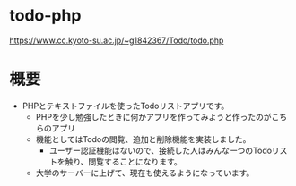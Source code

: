 # todo-php

https://www.cc.kyoto-su.ac.jp/~g1842367/Todo/todo.php

# 概要
 - PHPとテキストファイルを使ったTodoリストアプリです。
    - PHPを少し勉強したときに何かアプリを作ってみようと作ったのがこちらのアプリ
    - 機能としてはTodoの閲覧、追加と削除機能を実装しました。
      - ユーザー認証機能はないので、接続した人はみんな一つのTodoリストを触り、閲覧することになります。
    - 大学のサーバーに上げて、現在も使えるようになっています。
